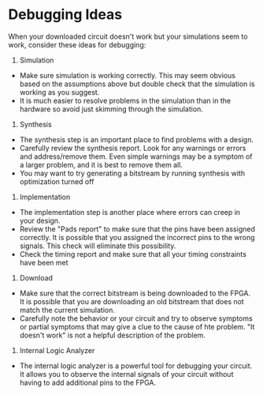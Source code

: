 # Debugging Ideas

When your downloaded circuit doesn't work but your simulations seem to work, consider these ideas for debugging:

1. Simulation

* Make sure simulation is working correctly. This may seem obvious based on the assumptions above but double check that the simulation is working as you suggest.
* It is much easier to resolve problems in the simulation than in the hardware so avoid just skimming through the simulation.

1. Synthesis

* The synthesis step is an important place to find problems with a design.
* Carefully review the synthesis report. Look for any warnings or errors and address/remove them. Even simple warnings may be a symptom of a larger problem, and it is best to remove them all.
* You may want to try generating a bitstream by running synthesis with optimization turned off

1. Implementation

* The implementation step is another place where errors can creep in your design.
* Review the "Pads report" to make sure that the pins have been assigned correctly. It is possible that you assigned the incorrect pins to the wrong signals. This check will eliminate this possibility.
* Check the timing report and make sure that all your timing constraints have been met

1. Download

* Make sure that the correct bitstream is being downloaded to the FPGA. It is possible that you are downloading an old bitstream that does not match the current simulation.
* Carefully note the behavior or your circuit and try to observe symptoms or partial symptoms that may give a clue to the cause of hte problem. "It doesn't work" is not a helpful description of the problem.

1. Internal Logic Analyzer

* The internal logic analyzer is a powerful tool for debugging your circuit. It allows you to observe the internal signals of your circuit without having to add additional pins to the FPGA.
